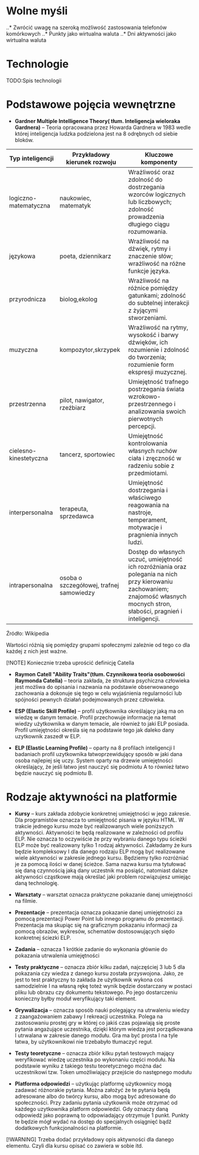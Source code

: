 # Wolne myśli
..* Zwrócić uwagę na szeroką możliwość zastosowania telefonów komórkowych
..* Punkty jako wirtualna waluta
..* Dni aktywności jako wirtualna waluta

# Technologie
TODO:Spis technologii

# Podstawowe pojęcia wewnętrzne
* **Gardner Multiple Intelligence Theory( tłum. Inteligencja wieloraka Gardnera)** – Teoria opracowana przez Howarda Gardnera w 1983 wedle której inteligencja ludzka podzielona jest na 8 odrębnych od siebie bloków.

| Typ inteligencji | Przykładowy kierunek rozwoju | Kluczowe komponenty |
| ---------------- |----------------------------| --------------------|
| logiczno-matematyczna | naukowiec, matematyk | Wrażliwość oraz zdolność do dostrzegania wzorców logicznych lub liczbowych; zdolność prowadzenia długiego ciągu rozumowania. |
| językowa | poeta, dziennikarz | Wrażliwość na dźwięk, rytmy i znaczenie słów; wrażliwość na różne funkcje języka. |
| przyrodnicza | biolog,ekolog | Wrażliwość na różnice pomiędzy gatunkami; zdolność do subtelnej interakcji z żyjącymi stworzeniami. |
| muzyczna | kompozytor,skrzypek | Wrażliwość na rytmy, wysokość i barwy dźwięków, ich rozumienie i zdolność do tworzenia; rozumienie form ekspresji muzycznej. |
| przestrzenna | pilot, nawigator, rzeźbiarz | Umiejętność trafnego postrzegania świata wzrokowo-przestrzennego i analizowania swoich pierwotnych percepcji. |
| cielesno-kinestetyczna | tancerz, sportowiec | Umiejętność kontrolowania własnych ruchów ciała i zręczność w radzeniu sobie z przedmiotami. |
| interpersonalna | terapeuta, sprzedawca | Umiejętność dostrzegania i właściwego reagowania na nastroje, temperament, motywacje i pragnienia innych ludzi. |
| intrapersonalna | osoba o szczegółowej, trafnej samowiedzy | Dostęp do własnych uczuć, umiejętność ich rozróżniania oraz polegania na nich przy kierowaniu zachowaniem; znajomość własnych mocnych stron, słabości, pragnień i inteligencji. |

Źródło: Wikipedia

Wartości różnią się pomiędzy grupami społecznymi zależnie od tego co dla każdej z nich jest ważne.

[!NOTE]
Koniecznie trzeba uprościć definicję Catella

* **Raymon Catell "Ability Traits"(tłum. Czynnikowa teoria osobowości Raymonda Catella)** – teoria zakłada, że struktura psychiczna człowieka jest możliwa do opisania i nazwania na podstawie obserwowanego zachowania a dokonuje się tego w celu wyjaśnienia regularności lub spójności pewnych działań podejmowanych przez człowieka.

* **ESP (Elastic Skill Profile)** – profil użytkownika określający jaką ma on wiedzę w danym temacie. Profil przechowuje informacje na temat wiedzy użytkownika w danym temacie, ale również to jaki ELP posiada. Profil umiejętności określa się na podstawie tego jak daleko dany uzytkownik zaszedł w ELP.

* **ELP (Elastic Learning Profile)** – oparty na 8 profilach inteligencji I badaniach profil uzytkownika łatwoprzewidujący sposób w jaki dana osoba najlepiej się uczy. System oparty na drzewie umiejętności określający, że jeśli łatwo jest nauczyć się podmiotu A to również łatwo będzie nauczyć się podmiotu B.

# Rodzaje aktywności na platformie
* **Kursy** – kurs zakłada zdobycie konkretnej umiejętności w jego zakresie. Dla programistów oznacza to umiejętność pisania w języku HTML. W trakcie jednego kursu może być realizowanych wiele poniższych aktywności. Aktywności te będą realizowane w zależności od profilu ELP. Nie oznacza to oczywiście że przy wybraniu danego typu ścieżki ELP może być realizowany tylko 1 rodzaj aktywności. Zakładamy że kurs będzie kompleksowy I dla danego rodzaju ELP mogą być realizowane wiele aktywności w zakresie jednego kursu. Będziemy tylko rozróżniać je za pomocą ilości w danej ścieżce.
Sama nazwa kursu ma tytułować się daną czynnością jaką dany uczestnik ma posiąść, natomiast dalsze aktywności cząstkowe mają określać jaki problem rozwiązujesz umiejąc daną technologię.
* **Warsztaty** – warsztat oznacza praktyczne pokazanie danej umiejętności na filmie.

* **Prezentacje** – prezentacja oznacza pokazanie danej umiejętności za pomocą prezentacji Power Point lub innego programu do prezentacji. Prezentacja ma skupiąc się na graficznym pokazaniu informacji za pomocą obrazów, wykresów, schematów dostosowujących siędo konkretnej ściezki ELP.
* **Zadania** – oznacza 1 krótkie zadanie do wykonania głównie do pokazania utrwalenia umiejętności

* **Testy praktyczne** – oznacza zbiór kilku zadań, najczęściej 3 lub 5 dla pokazania czy wiedza z danego kursu została przyswojona. Jako, ze jest to test praktyczny to zakłada że użytkownik wykona coś samodzielnie I na własną rękę toteż wynik będzie dostarczany w postaci pliku lub obrazu czy dokumentu tekstowego. Po jego dostarczeniu konieczny byłby moduł weryfikujący taki element.

* **Grywalizacja** – oznacza sposób nauki polegający na utrwaleniu wiedzy z zaangażowaniem zabawy I rekreacji uczestnika. Polega na zastosowaniu prostej gry w której co jakiś czas pojawiają się proste pytania angażujące uczestnika, dzięki którym wiedza jest porządkowana I utrwalana w zakresie danego modułu. Gra ma być prosta I na tyle łatwa, by użytkownikowi nie trzebabyło tłumaczyć reguł.

* **Testy teoretyczne** – oznacza zbiór kilku pytań testowych mający weryfikować wiedzę uczestnika po wykonaniu części modułu. Na podstawie wyniku z takiego testu teoretycznego można dać uczestnikowi tzw. Token umożliwiający przejście do następnego modułu

* **Platforma odpowiedzi** – użytkując platformę użytkownicy mogą zadawać różnorakie pytania. Można założyć że te pytania będą adresowane albo do twórcy kursu, albo mogą być adresowane do społeczności. Przy zadaniu pytania użytkownik może otrzymać od każdego uzytkownika platform odpowiedzi. Gdy oznaczy daną odpowiedź jako poprawną to odpowiadający otrzymuje 1 punkt. Punkty te będzie mógł wydać na dostęp do specjalnych osiągnięć bądź dodatkowych funkcjonalności na platformie.

[!WARNING]
Trzeba dodać przykładowy opis aktywności dla danego elementu. Czyli dla kursu opisać co zawiera w sobie itd.